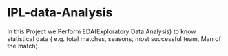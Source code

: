 # IPL-data-Analysis
In this Project we ​Perform EDA(Exploratory Data Analysis) to know statistical data ( e.g. ​total matches, seasons, most successful team, Man of the match).
